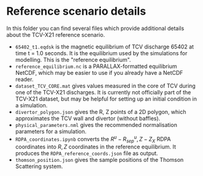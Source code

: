 # Reference scenario details

In this folder you can find several files which provide additional details about the TCV-X21 reference scenario.

* `65402_t1.eqdsk` is the magnetic equilibrium of TCV discharge 65402 at time t = 1.0 seconds. It is the equilibrium used by the simulations for modelling. This is the "reference equilibrium".
* `reference_equilibrium.nc` is a PARALLAX-formatted equilibrium NetCDF, which may be easier to use if you already have a NetCDF reader.
* `dataset_TCV_CORE.mat` gives values measured in the core of TCV during one of the TCV-X21 discharges. It is currently not officially part of the TCV-X21 dataset, but may be helpful for setting up an initial condition in a simulation.
* `divertor_polygon.json` gives the R, Z points of a 2D polygon, which approximates the TCV wall and divertor (without baffles).
* `physical_parameters.nml` gives the recommended normalisation parameters for a simulation.
* `RDPA_coordinates.ipynb` converts the $`R^u-R^u_{sep}, Z - Z_X`$ RDPA coordinates into $`R, Z`$ coordinates in the reference equilibrium. It produces the `RDPA_reference_coords.json` file as output.
* `thomson_position.json` gives the sample positions of the Thomson Scattering system.
